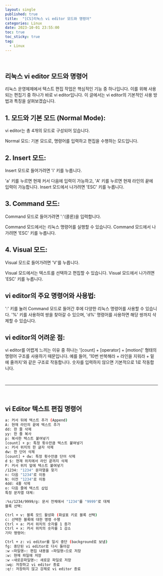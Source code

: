 ```yaml
---
layout: single
published: true
title:  "[CS]리눅스 vi editor 모드와 명령어"
categories: Linux
date: 2023-10-01 23:55:00
toc: true
toc_sticky: true
tag:   
  - Linux
---
```


<br>

## 리눅스 vi editor 모드와 명령어

리눅스 운영체제에서 텍스트 편집 작업은 핵심적인 기능 중 하나입니다. 이를 위해 사용되는 편집기 중 하나가 바로 vi editor입니다. 이 글에서는 vi editor의 기본적인 사용 방법과 특징을 살펴보겠습니다.

## 1. 모드와 기본 모드 (Normal Mode):

vi editor는 총 4개의 모드로 구성되어 있습니다.

Normal 모드: 기본 모드로, 명령어를 입력하고 편집을 수행하는 모드입니다.

## 2. Insert 모드:
Insert 모드로 들어가려면 'i' 키를 누릅니다.

'a' 키를 누르면 현재 커서 다음에 입력이 가능하고, 'A' 키를 누르면 현재 라인의 끝에 입력이 가능합니다.
Insert 모드에서 나가려면 'ESC' 키를 누릅니다.

## 3. Command 모드:

Command 모드로 들어가려면 ':'(콜론)을 입력합니다.

Command 모드에서는 리눅스 명령어를 실행할 수 있습니다.
Command 모드에서 나가려면 'ESC' 키를 누릅니다.
## 4. Visual 모드:
Visual 모드로 들어가려면 'V'를 누릅니다.

Visual 모드에서는 텍스트를 선택하고 편집할 수 있습니다.
Visual 모드에서 나가려면 'ESC' 키를 누릅니다.

## vi editor의 주요 명령어와 사용법:
':' 키를 눌러 Command 모드로 들어간 후에 다양한 리눅스 명령어를 사용할 수 있습니다.
'%' 키를 사용하여 쌍을 찾아갈 수 있으며, 'd%' 명령어를 사용하면 해당 쌍까지 삭제할 수 있습니다.


## vi editor의 어려운 점:

vi editor를 어렵게 느끼는 이유 중 하나는 '[count] + [operator] + [motion]' 형태의 명령어 구조를 사용하기 때문입니다.
예를 들어, '10번 반복해라 + 라인을 지워라 + 밑에 줄까지'와 같은 구조로 작동합니다.
숫자를 입력하지 않으면 기본적으로 1로 작동합니다.

<br>

---
<br>



## vi Editor 텍스트 편집 명령어


```bash
a: 커서 뒤에 텍스트 추가 (Append)
A: 현재 라인의 끝에 텍스트 추가
dd: 한 줄 삭제
yy: 한 줄 복사
p: 복사한 텍스트 붙여넣기
[count] + p: 특정 횟수만큼 텍스트 붙여넣기
x: 커서 위치의 한 글자 삭제
dw: 한 단어 삭제
[count] + dw: 특정 횟수만큼 단어 삭제
d $: 현재 위치에서 라인 끝까지 삭제
P: 커서 위치 앞에 텍스트 붙여넣기
/1234: "1234" 문자열을 찾기
n: 다음 "1234"로 이동
N: 이전 "1234"로 이동
4dd: 4줄 삭제
o: 다음 줄에 텍스트 삽입
특정 문자열 대체:

:%s/1234/9999/g: 문서 전체에서 "1234"를 "9999"로 대체
블록 선택:

Ctrl + v: 블록 모드 활성화 (화살표 키로 블록 선택)
c: 선택한 블록에 대한 명령 수행
Ctrl + a: 커서 위치의 숫자를 1 증가
Ctrl + x: 커서 위치의 숫자를 1 감소
기타 명령어:

Ctrl + z: vi editor를 일시 중단 (background로 보냄)
fg: 중단된 vi editor로 다시 돌아감
:w <파일명>: 편집 내용을 <파일명>으로 저장
:w: 현재 파일에 저장
:w <새로운파일명>: 새로운 파일로 저장
:wq: 저장하고 vi editor 종료
:q!: 저장하지 않고 강제로 vi editor 종료

```

